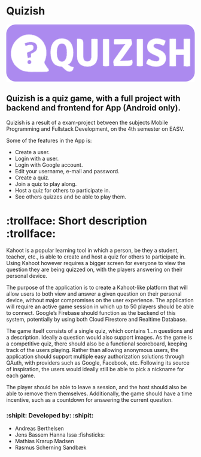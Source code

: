 # Quizish
![alt text](https://github.com/JensIssa/Quizish/blob/Readme/assets/images/quizish%20logo.png)

## Quizish is a quiz game, with a full project with backend and frontend for App (Android only). 

Quizish is a result of a exam-project between the subjects Mobile Programming and Fullstack Development, on the 4th semester on EASV.

Some of the features in the App is:
* Create a user.
* Login with a user.
* Login with Google account.
* Edit your username, e-mail and password.
* Create a quiz.
* Join a quiz to play along.
* Host a quiz for others to participate in.
* See others quizzes and be able to play them.

# :trollface: Short description :trollface:

Kahoot is a popular learning tool in which a person, be they a student, teacher, etc., is able to create and host a quiz for others to participate in. Using Kahoot however requires a bigger screen for everyone to view the question they are being quizzed on, with the players answering on their personal device.

The purpose of the application is to create a Kahoot-like platform that will allow users to both view and answer a given question on their personal device, without major compromises on the user experience. The application will require an active game session in which up to 50 players should be able to connect. Google’s Firebase should function as the backend of this system, potentially by using both Cloud Firestore and Realtime Database.

The game itself consists of a single quiz, which contains 1…n questions and a description. Ideally a question would also support images. As the game is a competitive quiz, there should also be a functional scoreboard, keeping track of the users playing. Rather than allowing anonymous users, the application should support multiple easy authorization solutions through QAuth, with providers such as Google, Facebook, etc. Following its source of inspiration, the users would ideally still be able to pick a nickname for each game.

The player should be able to leave a session, and the host should also be able to remove them themselves. Additionally, the game should have a time incentive, such as a countdown for answering the current question.
 
### :shipit: Developed by: :shipit: 
* Andreas Berthelsen
* Jens Bassem Hanna Issa :fishsticks:
* Mathias Krarup Madsen
* Rasmus Scherning Sandbæk
